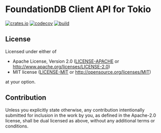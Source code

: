 # FoundationDB Client API for Tokio

[![crates.io][crates-badge]][crates-url]
[![codecov][codecov-badge]][codecov-url]
[![build][build-badge]][build-url]

[crates-badge]: https://img.shields.io/crates/v/fdb.svg
[crates-url]: https://crates.io/crates/fdb
[codecov-badge]: https://codecov.io/gh/fdb-rs/fdb/branch/main/graph/badge.svg?token=3O9VXRK4JU
[codecov-url]: https://codecov.io/gh/fdb-rs/fdb
[build-badge]: https://img.shields.io/github/workflow/status/fdb-rs/fdb/push-6_3_23
[build-url]: https://github.com/fdb-rs/fdb/actions/workflows/push-6_3_23.yml

## License

Licensed under either of

 * Apache License, Version 2.0 ([LICENSE-APACHE](LICENSE-APACHE) or
   http://www.apache.org/licenses/LICENSE-2.0)
 * MIT license ([LICENSE-MIT](LICENSE-MIT) or
   http://opensource.org/licenses/MIT)

at your option.

## Contribution

Unless you explicitly state otherwise, any contribution intentionally
submitted for inclusion in the work by you, as defined in the
Apache-2.0 license, shall be dual licensed as above, without any
additional terms or conditions.
